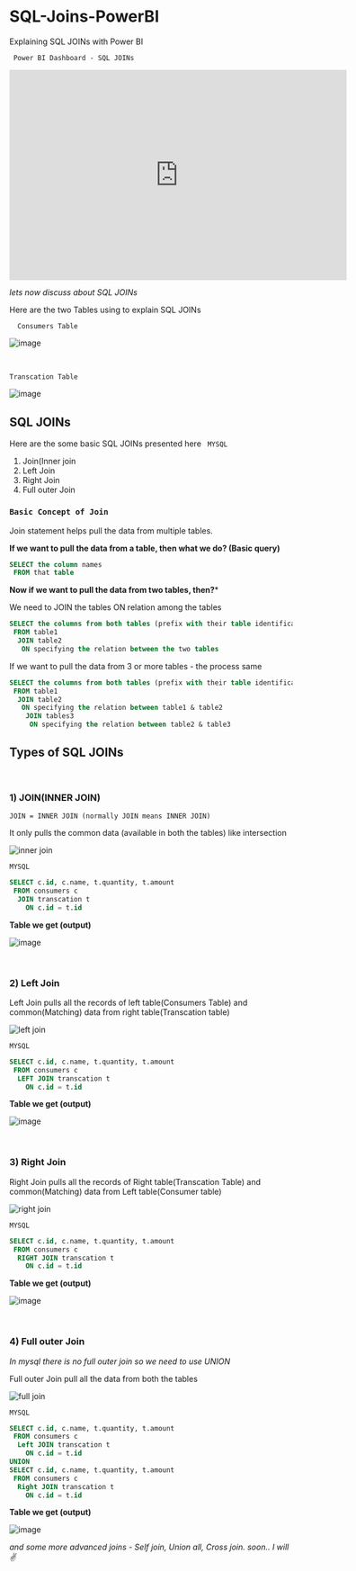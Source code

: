 # SQL-Joins-PowerBI
Explaining SQL JOINs with Power BI 

` Power BI Dashboard - SQL JOINs`
<iframe width="600" height="373.5" src="https://app.powerbi.com/view?r=eyJrIjoiZmY5YjM1NzItMjhiOC00NTc1LWE1ODUtMGM5ZmM1NmJhNjUwIiwidCI6ImU5ZjMyNWZkLTkzMjYtNDJjNi1iNGNjLTBlZmJhNWQ4OTE3OCJ9&pageName=ReportSection831f013a902f45eed7c9" frameborder="0" allowFullScreen="true"></iframe>

*lets now discuss about SQL JOINs*

Here are the two Tables using to explain SQL JOINs
<br/> 

`   Consumers Table   `

![image](https://user-images.githubusercontent.com/92777166/138413941-56b9e2e1-4d2b-4c78-bf2f-9d5d450a3965.png)

<br/> 

   `Transcation Table`

![image](https://user-images.githubusercontent.com/92777166/138414224-f2575842-246f-4f8b-a04d-679c3939adf6.png)


## SQL JOINs

Here are the some basic SQL JOINs presented here ` MYSQL`
1. Join(Inner join
2. Left Join 
3. Right Join 
4. Full outer Join 

### `Basic Concept of Join`

Join statement helps pull the data from multiple tables.

**If we want to pull the data from a table, then what we do?  (Basic query)**

```sql
SELECT the column names
 FROM that table
```
**Now if we want to pull the data from two tables, then?***

We need to JOIN the tables ON relation among the tables

``` sql
SELECT the columns from both tables (prefix with their table identification)
 FROM table1
  JOIN table2
   ON specifying the relation between the two tables 
```

If we want to pull the data from 3 or more tables - the process same
```sql
SELECT the columns from both tables (prefix with their table identification)
 FROM table1
  JOIN table2
   ON specifying the relation between table1 & table2
    JOIN tables3
     ON specifying the relation between table2 & table3
```

## Types of SQL JOINs
<br/> 

### 1) JOIN(INNER JOIN)

`JOIN = INNER JOIN (normally JOIN means INNER JOIN)`

It only pulls the common data (available in both the tables) like intersection 

![inner join](https://user-images.githubusercontent.com/92777166/138407773-d717cd79-3ac0-438a-9019-160d69fab817.jpg)

`MYSQL`
```sql
SELECT c.id, c.name, t.quantity, t.amount
 FROM consumers c
  JOIN transcation t
    ON c.id = t.id
```

**Table we get (output)**

![image](https://user-images.githubusercontent.com/92777166/138411157-fea5f79c-a377-491d-9de6-40870cc9d48c.png)

<br/> 

### 2) Left Join 

Left Join pulls all the records of left table(Consumers Table) and common(Matching) data from right table(Transcation table)

![left join](https://user-images.githubusercontent.com/92777166/138409656-de101452-5636-4c7f-a4ed-d0fa1bcf2a4a.jpg)

`MYSQL`

```sql
SELECT c.id, c.name, t.quantity, t.amount
 FROM consumers c
  LEFT JOIN transcation t
    ON c.id = t.id
```

**Table we get (output)**

![image](https://user-images.githubusercontent.com/92777166/138410861-2a7cee85-62e4-4dc8-8f98-4b997998c192.png)

<br/> 

### 3) Right Join

Right Join pulls all the records of Right table(Transcation Table) and common(Matching) data from Left table(Consumer table)

![right join](https://user-images.githubusercontent.com/92777166/138411976-d04ac658-be12-4e6d-86e9-6442e508c23b.jpg)

`MYSQL`

```sql
SELECT c.id, c.name, t.quantity, t.amount
 FROM consumers c
  RIGHT JOIN transcation t
    ON c.id = t.id
```

**Table we get (output)**

![image](https://user-images.githubusercontent.com/92777166/138411605-8495b254-d4b0-4e8d-a059-2807b3ef8e0c.png)

<br/> 

### 4) Full outer Join 

*In mysql there is no full outer join so we need to use UNION*

Full outer Join pull all the data from both the tables

![full join](https://user-images.githubusercontent.com/92777166/138411908-58c5f5bd-57a6-499b-8ff3-d50e4624495e.jpg)

`MYSQL`

```sql
SELECT c.id, c.name, t.quantity, t.amount
 FROM consumers c
  Left JOIN transcation t
    ON c.id = t.id
UNION
SELECT c.id, c.name, t.quantity, t.amount
 FROM consumers c
  Right JOIN transcation t
    ON c.id = t.id
```

**Table we get (output)**

![image](https://user-images.githubusercontent.com/92777166/138412462-2ecc0cd4-fa8d-431c-b287-674a77d596ac.png)


*and some more advanced joins - Self join, Union all, Cross join. soon.. I will ✌️*

